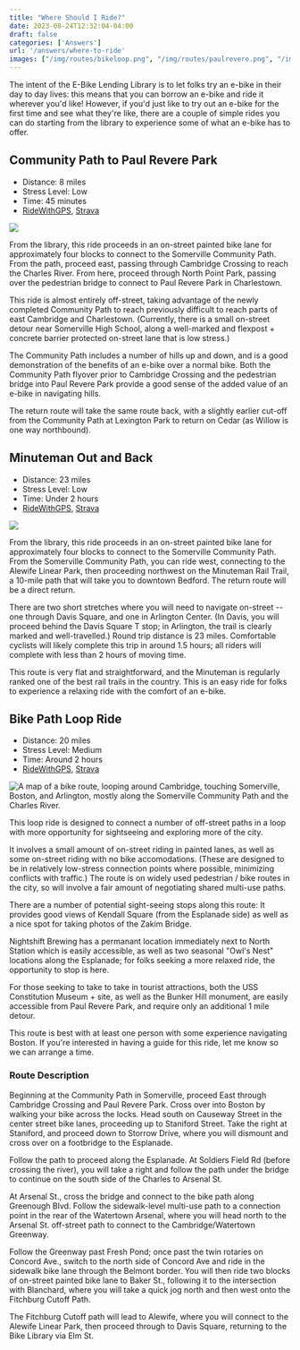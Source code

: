 ```yaml
---
title: "Where Should I Ride?"
date: 2023-08-24T12:32:04-04:00
draft: false
categories: ['Answers']
url: '/answers/where-to-ride'
images: ["/img/routes/bikeloop.png", "/img/routes/paulrevere.png", "/img/routes/minuteman.png"]
---
```


The intent of the E-Bike Lending Library is to let folks try an e-bike in their day to day lives: this means that you can borrow an e-bike and ride it wherever you'd like! However, if you'd just like to try out an e-bike for the first time and see what they're like, there are a couple of simple rides you can do starting from the library to experience some of what an e-bike has to offer.

## Community Path to Paul Revere Park

* Distance: 8 miles
* Stress Level: Low
* Time: 45 minutes
* [RideWithGPS](https://ridewithgps.com/routes/44182939), [Strava](https://www.strava.com/routes/3129827344108849596)

<img src="/img/routes/paulrevere.png" />

From the library, this ride proceeds in an on-street painted bike lane for 
approximately four blocks to connect to the Somerville Community Path. From
the path, proceed east, passing through Cambridge Crossing to reach the Charles River. From here, proceed through North Point Park, passing over the pedestrian
bridge to connect to Paul Revere Park in Charlestown. 

This ride is almost entirely off-street, taking advantage of the newly
completed Community Path to reach previously difficult to reach parts of east
Cambridge and Charlestown. (Currently, there is a small on-street detour near
Somerville High School, along a well-marked and flexpost + concrete barrier
protected on-street lane that is low stress.)

The Community Path includes a number of hills up and down, and is a good 
demonstration of the benefits of an e-bike over a normal bike. Both the
Community Path flyover prior to Cambridge Crossing and the pedestrian bridge
into Paul Revere Park provide a good sense of the added value of an e-bike in
navigating hills.

The return route will take the same route back, with a slightly earlier cut-off
from the Community Path at Lexington Park to return on Cedar (as Willow is one
way northbound).

## Minuteman Out and Back

* Distance: 23 miles
* Stress Level: Low
* Time: Under 2 hours
* [RideWithGPS](https://ridewithgps.com/routes/44182904), [Strava](https://www.strava.com/routes/3129821415046460004)

<img src="/img/routes/minuteman.png" />

From the library, this ride proceeds in an on-street painted bike lane for 
approximately four blocks to connect to the Somerville Community Path. From
the Somerville Community Path, you can ride west, connecting to the 
Alewife Linear Park, then proceeding northwest on the Minuteman Rail Trail, a
10-mile path that will take you to downtown Bedford. The return route will be
a direct return.

There are two short stretches where you will need to navigate on-street -- one
through Davis Square, and one in Arlington Center. (In Davis, you will proceed 
behind the Davis Square T stop; in Arlington, the trail is clearly marked and
well-travelled.) Round trip distance is 23 miles. Comfortable cyclists will
likely complete this trip in around 1.5 hours; all riders will complete with
less than 2 hours of moving time.

This route is very flat and straightforward, and the Minuteman is regularly
ranked one of the best rail trails in the country. This is an easy ride for 
folks to experience a relaxing ride with the comfort of an e-bike.


## Bike Path Loop Ride

* Distance: 20 miles
* Stress Level: Medium
* Time: Around 2 hours
* [RideWithGPS](https://ridewithgps.com/routes/44183053), [Strava](https://www.strava.com/routes/3129828503772835260)

<img src="/img/routes/bikeloop.png" alt="A map of a bike route, looping around Cambridge, touching Somerville, Boston, and Arlington, mostly along the Somerville Community Path and the Charles River." />

This loop ride is designed to connect a number of off-street paths in a loop
with more opportunity for sightseeing and exploring more of the city. 

It involves a small amount of on-street riding in painted lanes, as well as
some on-street riding with no bike accomodations. (These are designed to be in
relatively low-stress connection points where possible, minimizing conflicts
with traffic.) The route is on widely used pedestrian / bike routes in the
city, so will involve a fair amount of negotiating shared multi-use paths.

There are a number of potential sight-seeing stops along this route: It
provides good views of Kendall Square (from the Esplanade side) as well as a
nice spot for taking photos of the Zakim Bridge.

Nightshift Brewing has a permanant location immediately next to North Station
which is easily accessible, as well as two seasonal "Owl's Nest" locations
along the Esplanade; for folks seeking a more relaxed ride, the opportunity
to stop is here.

For those seeking to take to take in tourist attractions, both the USS
Constitution Museum + site, as well as the Bunker Hill monument, are easily
accessible from Paul Revere Park, and require only an additional 1 mile detour.

This route is best with at least one person with some experience navigating
Boston. If you're interested in having a guide for this ride, let me know so
we can arrange a time.

### Route Description

Beginning at the Community Path in Somerville, proceed East through Cambridge
Crossing and Paul Revere Park. Cross over into Boston by walking your bike
across the locks. Head south on Causeway Street in the center street bike
lanes, proceeding up to Staniford Street. Take the right at Staniford, and 
proceed down to Storrow Drive, where you will dismount and cross over on a
footbridge to the Esplanade.

Follow the path to proceed along the Esplanade. At Soldiers Field Rd (before crossing the river), you will take a right and follow the path under the bridge to continue on the south side of the Charles to Arsenal St.

At Arsenal St., cross the bridge and connect to the bike path along Greenough 
Blvd. Follow the sidewalk-level multi-use path to a connection point in the 
rear of the Watertown Arsenal, where you will head north to the Arsenal St.
off-street path to connect to the Cambridge/Watertown Greenway.

Follow the Greenway past Fresh Pond; once past the twin rotaries on Concord 
Ave., switch to the north side of Concord Ave and ride in the sidewalk bike 
lane through the Belmont border. You will then ride two blocks of on-street
painted bike lane to Baker St., following it to the intersection with
Blanchard, where you will take a quick jog north and then west onto the
Fitchburg Cutoff Path.

The Fitchburg Cutoff path will lead to Alewife, where you will connect to
the Alewife Linear Park, then proceed through to Davis Square, returning
to the Bike Library via Elm St.


